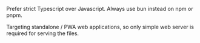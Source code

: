 Prefer strict Typescript over Javascript.
Always use bun instead on npm or pnpm.

Targeting standalone / PWA web applications, so only simple web server is required for serving the files.


